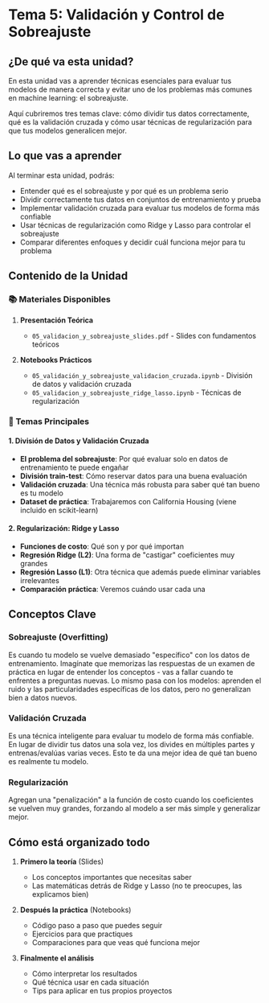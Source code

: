 # Tema 5: Validación y Control de Sobreajuste

## ¿De qué va esta unidad?

En esta unidad vas a aprender técnicas esenciales para evaluar tus modelos de manera correcta y evitar uno de los problemas más comunes en machine learning: el sobreajuste.

Aquí cubriremos tres temas clave: cómo dividir tus datos correctamente, qué es la validación cruzada y cómo usar técnicas de regularización para que tus modelos generalicen mejor.

## Lo que vas a aprender

Al terminar esta unidad, podrás:

- Entender qué es el sobreajuste y por qué es un problema serio
- Dividir correctamente tus datos en conjuntos de entrenamiento y prueba
- Implementar validación cruzada para evaluar tus modelos de forma más confiable
- Usar técnicas de regularización como Ridge y Lasso para controlar el sobreajuste
- Comparar diferentes enfoques y decidir cuál funciona mejor para tu problema

## Contenido de la Unidad

### 📚 Materiales Disponibles

1. **Presentación Teórica**
   - `05_validacion_y_sobreajuste_slides.pdf` - Slides con fundamentos teóricos

2. **Notebooks Prácticos**
   - `05_validación_y_sobreajuste_validacion_cruzada.ipynb` - División de datos y validación cruzada
   - `05_validacion_y_sobreajuste_ridge_lasso.ipynb` - Técnicas de regularización

### 🎯 Temas Principales

#### 1. División de Datos y Validación Cruzada
- **El problema del sobreajuste**: Por qué evaluar solo en datos de entrenamiento te puede engañar
- **División train-test**: Cómo reservar datos para una buena evaluación
- **Validación cruzada**: Una técnica más robusta para saber qué tan bueno es tu modelo
- **Dataset de práctica**: Trabajaremos con California Housing (viene incluido en scikit-learn)

#### 2. Regularización: Ridge y Lasso
- **Funciones de costo**: Qué son y por qué importan
- **Regresión Ridge (L2)**: Una forma de "castigar" coeficientes muy grandes
- **Regresión Lasso (L1)**: Otra técnica que además puede eliminar variables irrelevantes
- **Comparación práctica**: Veremos cuándo usar cada una

## Conceptos Clave

### Sobreajuste (Overfitting)
Es cuando tu modelo se vuelve demasiado "específico" con los datos de entrenamiento. Imagínate que memorizas las respuestas de un examen de práctica en lugar de entender los conceptos - vas a fallar cuando te enfrentes a preguntas nuevas. Lo mismo pasa con los modelos: aprenden el ruido y las particularidades específicas de los datos, pero no generalizan bien a datos nuevos.

### Validación Cruzada
Es una técnica inteligente para evaluar tu modelo de forma más confiable. En lugar de dividir tus datos una sola vez, los divides en múltiples partes y entrenas/evalúas varias veces. Esto te da una mejor idea de qué tan bueno es realmente tu modelo.

### Regularización
Agregan una "penalización" a la función de costo cuando los coeficientes se vuelven muy grandes, forzando al modelo a ser más simple y generalizar mejor.


## Cómo está organizado todo

1. **Primero la teoría** (Slides)
   - Los conceptos importantes que necesitas saber
   - Las matemáticas detrás de Ridge y Lasso (no te preocupes, las explicamos bien)

2. **Después la práctica** (Notebooks)
   - Código paso a paso que puedes seguir
   - Ejercicios para que practiques
   - Comparaciones para que veas qué funciona mejor

3. **Finalmente el análisis**
   - Cómo interpretar los resultados
   - Qué técnica usar en cada situación
   - Tips para aplicar en tus propios proyectos